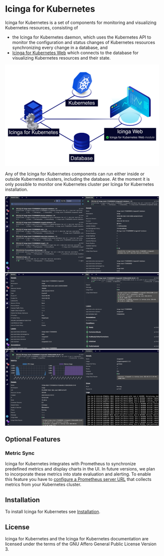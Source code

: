 # Icinga for Kubernetes

Icinga for Kubernetes is a set of components for monitoring and visualizing Kubernetes resources,
consisting of

* the Icinga for Kubernetes daemon, which uses the Kubernetes API to monitor the configuration and
  status changes of Kubernetes resources synchronizing every change in a database, and
* [Icinga for Kubernetes Web](https://icinga.com/docs/icinga-kubernetes-web)
  which connects to the database for visualizing Kubernetes resources and their state.

![Icinga for Kubernetes Overview](res/icinga-kubernetes-overview.png)

Any of the Icinga for Kubernetes components can run either inside or outside Kubernetes clusters,
including the database.
At the moment it is only possible to monitor one Kubernetes cluster per Icinga for Kubernetes installation.

![Icinga for Kubernetes Web Stateful Set](res/icinga-kubernetes-web-stateful-set.png)
![Icinga for Kubernetes Web Service](res/icinga-kubernetes-web-service.png)
![Icinga for Kubernetes Web Pod](res/icinga-kubernetes-web-pod.png)

## Optional Features

### Metric Sync

Icinga for Kubernetes integrates with Prometheus to synchronize predefined metrics and display charts in the UI.
In future versions, we plan to incorporate these metrics into state evaluation and alerting.
To enable this feature you have to [configure a Prometheus server URL](03-Configuration.md#prometheus-configuration)
that collects metrics from your Kubernetes cluster.

## Installation

To install Icinga for Kubernetes see [Installation](02-Installation.md).

## License

Icinga for Kubernetes and the Icinga for Kubernetes documentation are licensed under the terms of the
GNU Affero General Public License Version 3.
